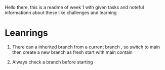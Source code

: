 Hello there, this is a readme of week 1 with given tasks and noteful informationn about these like challenges and learning 

# Leanrings

1. There can a inherited branch from a current branch , so switch to main then create a new branch as fresh start with main contain 


2. Always check a branch before starting 